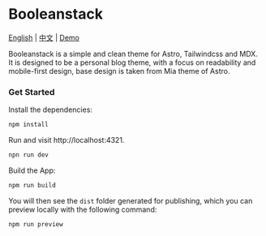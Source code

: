 # Booleanstack

[English](README.md) | [中文](README_zh.md) | [Demo](https://astro-theme-mia.pages.dev/)

Booleanstack is a simple and clean theme for Astro, Tailwindcss and MDX. It is designed to be a personal blog theme, with a focus on readability and mobile-first design, base design is taken from Mia theme of Astro.

### Get Started

Install the dependencies:

```bash
npm install
```

Run and visit http://localhost:4321.

```bash
npn run dev
```

Build the App:

```bash
npm run build
```

You will then see the `dist` folder generated for publishing, which you can preview locally with the following command:

```bash
npm run preview
```
